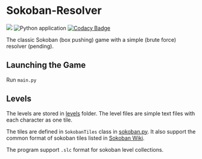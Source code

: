 # Sokoban-Resolver
[![](https://img.shields.io/badge/python-3.9-blue.svg)](https://www.python.org/download/)
![Python application](https://github.com/luhao007/Sokoban-Resolver/workflows/Python%20application/badge.svg)
[![Codacy Badge](https://app.codacy.com/project/badge/Grade/7ea65c19c8014e4cb4dd991d457d6434)](https://www.codacy.com/gh/luhao007/Sokoban-Resolver/dashboard?utm_source=github.com&amp;utm_medium=referral&amp;utm_content=luhao007/Sokoban-Resolver&amp;utm_campaign=Badge_Grade)

The classic Sokoban (box pushing) game with a simple (brute force) resolver (pending).

## Launching the Game

Run `main.py`

## Levels

The levels are stored in [levels](https://github.com/luhao007/Sokoban-Resolver/tree/master/levels) folder.
The level files are simple text files with each character as one tile.

The tiles are defined in ```SokobanTiles``` class in [sokoban.py](https://github.com/luhao007/Sokoban-Resolver/blob/master/sokoban.py).
It also support the common format of sokoban tiles listed in [Sokoban Wiki](http://www.sokobano.de/wiki/index.php?title=Level_format).

The program support `.slc` format for sokoban level collections.
